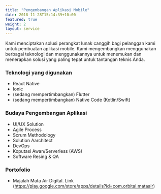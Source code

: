 ```yaml
---
title: "Pengembangan Aplikasi Mobile"
date: 2018-11-28T15:14:39+10:00
featured: true
weight: 2
layout: service
---
```


Kami menciptakan solusi perangkat lunak canggih bagi pelanggan kami untuk pembuatan aplikasi mobile. Kami mengembangkan menggunakan berbagai teknologi dan menggunakannya untuk menemukan dan menerapkan solusi yang paling tepat untuk tantangan teknis Anda.

### Teknologi yang digunakan
- React Native
- Ionic
- (sedang mempertimbangkan) Flutter
- (sedang mempertimbangkan) Native Code (Kotlin/Swift)

### Budaya Pengembangan Aplikasi
- UI/UX Solution
- Agile Process
- Scrum Methodology
- Solution Aarchitect
- DevOps
- Koputasi Awan/Serverless (AWS)
- Software Resing & QA

### Portofolio
- Majalah Mata Air Digital. Link (https://play.google.com/store/apps/details?id=com.orbital.mataair)